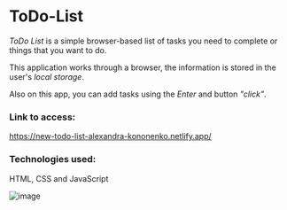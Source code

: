 ﻿# ToDo-List

*ToDo List* is a simple browser-based list of tasks you need to complete or things that you want to do. 

This application works through a browser, the information is stored in the user's *local storage*.

Also on this app, you can add tasks using the *Enter* and button *"click"*.

### Link to access:

https://new-todo-list-alexandra-kononenko.netlify.app/

### Technologies used:

HTML, CSS and JavaScript

![image](https://user-images.githubusercontent.com/92441983/172072374-93aab3ba-7e0b-46a8-8a21-ce3cb0d48354.png)
